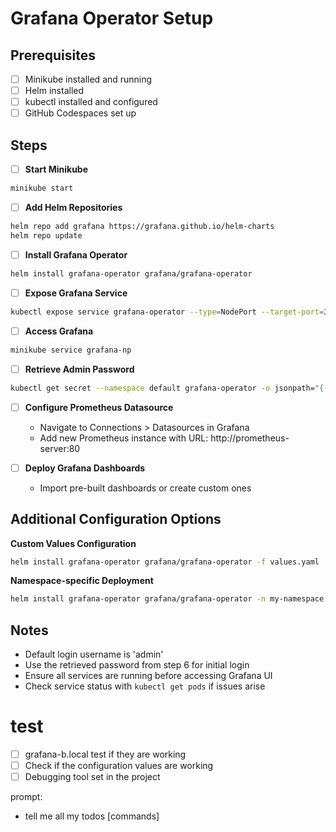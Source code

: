 # Grafana Operator Setup

## Prerequisites
- [ ] Minikube installed and running
- [ ] Helm installed
- [ ] kubectl installed and configured
- [ ] GitHub Codespaces set up

## Steps

- [ ] **Start Minikube**
```bash
minikube start
```

- [ ] **Add Helm Repositories**
```bash
helm repo add grafana https://grafana.github.io/helm-charts
helm repo update
```

- [ ] **Install Grafana Operator**
```bash
helm install grafana-operator grafana/grafana-operator
```

- [ ] **Expose Grafana Service**
```bash
kubectl expose service grafana-operator --type=NodePort --target-port=3000 --name=grafana-np
```

- [ ] **Access Grafana**
```bash
minikube service grafana-np
```

- [ ] **Retrieve Admin Password**
```bash
kubectl get secret --namespace default grafana-operator -o jsonpath="{.data.admin-password}" | base64 --decode ; echo
```

- [ ] **Configure Prometheus Datasource**
  * Navigate to Connections > Datasources in Grafana
  * Add new Prometheus instance with URL: http://prometheus-server:80

- [ ] **Deploy Grafana Dashboards**
  * Import pre-built dashboards or create custom ones

## Additional Configuration Options

**Custom Values Configuration**
```bash
helm install grafana-operator grafana/grafana-operator -f values.yaml
```

**Namespace-specific Deployment**
```bash
helm install grafana-operator grafana/grafana-operator -n my-namespace
```

## Notes
* Default login username is 'admin'
* Use the retrieved password from step 6 for initial login
* Ensure all services are running before accessing Grafana UI
* Check service status with `kubectl get pods` if issues arise

# test
- [ ] grafana-b.local test if they are working
- [ ] Check if the configuration values are working 
- [ ] Debugging tool set in the project

prompt:
- tell me all my todos [commands]